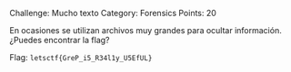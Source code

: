Challenge: Mucho texto
Category: Forensics
Points: 20

En ocasiones se utilizan archivos muy grandes para ocultar información. ¿Puedes encontrar la flag?

Flag: `letsctf{GreP_i5_R34l1y_U5EfUL}`
